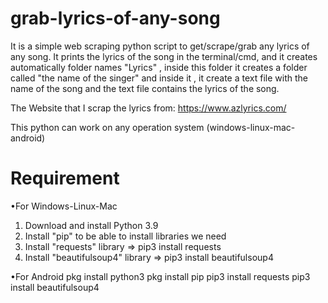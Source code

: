 # grab-lyrics-of-any-song
It is a simple web scraping python script to get/scrape/grab any lyrics of any song.
It prints the lyrics of the song in the terminal/cmd, and it creates automatically folder names "Lyrics" , inside this folder it creates a folder called "the name of the singer" and inside it , it create a text file with the name of the song and the text file contains the lyrics of the song.

The Website that I scrap the lyrics from: https://www.azlyrics.com/




This python can work on any operation system (windows-linux-mac-android)
# Requirement
•For Windows-Linux-Mac
  1. Download and install Python 3.9
  2. Install "pip" to be able to install libraries we need
  3. Install "requests" library => pip3 install requests
  4. Install "beautifulsoup4" library => pip3 install beautifulsoup4

•For Android
  pkg install python3
  pkg install pip
  pip3 install requests
  pip3 install beautifulsoup4
